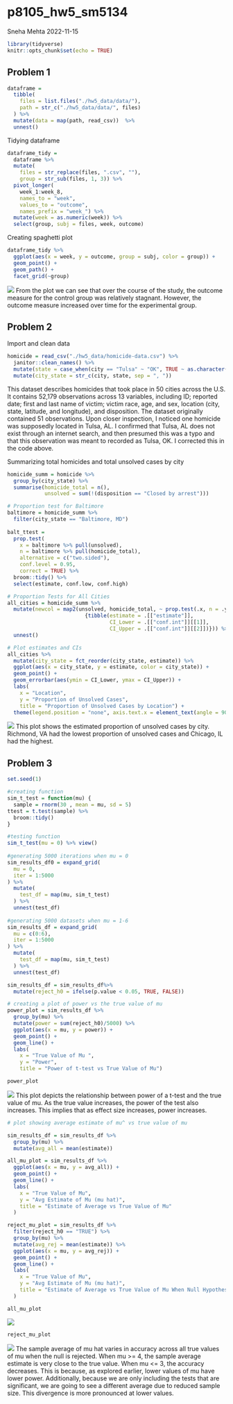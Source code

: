 p8105_hw5_sm5134
================
Sneha Mehta
2022-11-15

``` r
library(tidyverse)
knitr::opts_chunk$set(echo = TRUE)
```

## Problem 1

``` r
dataframe = 
  tibble(
    files = list.files("./hw5_data/data/"),
    path = str_c("./hw5_data/data/", files)
  ) %>% 
  mutate(data = map(path, read_csv))  %>% 
  unnest()
```

Tidying dataframe

``` r
dataframe_tidy = 
  dataframe %>% 
  mutate(
    files = str_replace(files, ".csv", ""),
    group = str_sub(files, 1, 3)) %>% 
  pivot_longer(
    week_1:week_8,
    names_to = "week",
    values_to = "outcome",
    names_prefix = "week_") %>% 
  mutate(week = as.numeric(week)) %>% 
  select(group, subj = files, week, outcome)
```

Creating spaghetti plot

``` r
dataframe_tidy %>% 
  ggplot(aes(x = week, y = outcome, group = subj, color = group)) + 
  geom_point() + 
  geom_path() + 
  facet_grid(~group)
```

![](p8105_hw5_sm5134_files/figure-gfm/unnamed-chunk-3-1.png)<!-- -->
From the plot we can see that over the course of the study, the outcome
measure for the control group was relatively stagnant. However, the
outcome measure increased over time for the experimental group.

## Problem 2

Import and clean data

``` r
homicide = read_csv("./hw5_data/homicide-data.csv") %>% 
  janitor::clean_names() %>% 
  mutate(state = case_when(city == "Tulsa" ~ "OK", TRUE ~ as.character(state))) %>% 
  mutate(city_state = str_c(city, state, sep = ", "))
```

This dataset describes homicides that took place in 50 cities across the
U.S. It contains 52,179 observations across 13 variables, including ID;
reported date; first and last name of victim; victim race, age, and sex,
location (city, state, latitude, and longitude), and disposition. The
dataset originally contained 51 observations. Upon closer inspection, I
noticed one homicide was supposedly located in Tulsa, AL. I confirmed
that Tulsa, AL does not exist through an internet search, and then
presumed this was a typo and that this observation was meant to recorded
as Tulsa, OK. I corrected this in the code above.

Summarizing total homicides and total unsolved cases by city

``` r
homicide_summ = homicide %>% 
  group_by(city_state) %>% 
  summarise(homicide_total = n(), 
            unsolved = sum(!(disposition == "Closed by arrest"))) 
```

``` r
# Proportion test for Baltimore
baltimore = homicide_summ %>% 
  filter(city_state == "Baltimore, MD") 
  
balt_ttest = 
  prop.test(
    x = baltimore %>% pull(unsolved),
    n = baltimore %>% pull(homicide_total),
    alternative = c("two.sided"),
    conf.level = 0.95,
    correct = TRUE) %>% 
  broom::tidy() %>% 
  select(estimate, conf.low, conf.high)

# Proportion Tests for All Cities
all_cities = homicide_summ %>% 
  mutate(newcol = map2(unsolved, homicide_total, ~ prop.test(.x, n = .y) %>% 
                         {tibble(estimate = .[["estimate"]],
                                 CI_Lower = .[["conf.int"]][[1]],
                                 CI_Upper = .[["conf.int"]][[2]])})) %>% 
  unnest()

# Plot estimates and CIs
all_cities %>% 
  mutate(city_state = fct_reorder(city_state, estimate)) %>% 
  ggplot(aes(x = city_state, y = estimate, color = city_state)) + 
  geom_point() + 
  geom_errorbar(aes(ymin = CI_Lower, ymax = CI_Upper)) +
  labs(
    x = "Location",
    y = "Proportion of Unsolved Cases",
    title = "Proportion of Unsolved Cases by Location") +
  theme(legend.position = "none", axis.text.x = element_text(angle = 90, hjust = 1))
```

![](p8105_hw5_sm5134_files/figure-gfm/unnamed-chunk-6-1.png)<!-- -->
This plot shows the estimated proportion of unsolved cases by city.
Richmond, VA had the lowest proportion of unsolved cases and Chicago, IL
had the highest.

## Problem 3

``` r
set.seed(1)

#creating function
sim_t_test = function(mu) {
  sample = rnorm(30 , mean = mu, sd = 5)
ttest = t.test(sample) %>% 
  broom::tidy()
}

#testing function
sim_t_test(mu = 0) %>% view()
  
#generating 5000 iterations when mu = 0
sim_results_df0 = expand_grid(
  mu = 0,
  iter = 1:5000
) %>% 
  mutate(
    test_df = map(mu, sim_t_test)
  ) %>% 
  unnest(test_df)
  
#generating 5000 datasets when mu = 1-6
sim_results_df = expand_grid(
  mu = c(0:6),
  iter = 1:5000
) %>% 
  mutate(
    test_df = map(mu, sim_t_test)
  ) %>% 
  unnest(test_df)

sim_results_df = sim_results_df%>% 
  mutate(reject_h0 = ifelse(p.value < 0.05, TRUE, FALSE))

# creating a plot of power vs the true value of mu
power_plot = sim_results_df %>% 
  group_by(mu) %>% 
  mutate(power = sum(reject_h0)/5000) %>% 
  ggplot(aes(x = mu, y = power)) +
  geom_point() + 
  geom_line() +
  labs(
    x = "True Value of Mu ",
    y = "Power",
    title = "Power of t-test vs True Value of Mu")

power_plot
```

![](p8105_hw5_sm5134_files/figure-gfm/unnamed-chunk-7-1.png)<!-- -->
This plot depicts the relationship between power of a t-test and the
true value of mu. As the true value increases, the power of the test
also increases. This implies that as effect size increases, power
increases.

``` r
# plot showing average estimate of mu^ vs true value of mu

sim_results_df = sim_results_df %>% 
  group_by(mu) %>% 
  mutate(avg_all = mean(estimate))

all_mu_plot = sim_results_df %>% 
  ggplot(aes(x = mu, y = avg_all)) + 
  geom_point() +
  geom_line() +
  labs(
    x = "True Value of Mu",
    y = "Avg Estimate of Mu (mu hat)",
    title = "Estimate of Average vs True Value of Mu"
  )

reject_mu_plot = sim_results_df %>% 
  filter(reject_h0 == "TRUE") %>% 
  group_by(mu) %>% 
  mutate(avg_rej = mean(estimate)) %>% 
  ggplot(aes(x = mu, y = avg_rej)) + 
  geom_point() +
  geom_line() +
  labs(
    x = "True Value of Mu",
    y = "Avg Estimate of Mu (mu hat)",
    title = "Estimate of Average vs True Value of Mu When Null Hypothesis is Rejected"
  )

all_mu_plot
```

![](p8105_hw5_sm5134_files/figure-gfm/unnamed-chunk-8-1.png)<!-- -->

``` r
reject_mu_plot
```

![](p8105_hw5_sm5134_files/figure-gfm/unnamed-chunk-8-2.png)<!-- --> The
sample average of mu hat varies in accuracy across all true values of mu
when the null is rejected. When mu \>= 4, the sample average estimate is
very close to the true value. When mu \<= 3, the accuracy decreases.
This is because, as explored earlier, lower values of mu have lower
power. Additionally, because we are only including the tests that are
significant, we are going to see a different average due to reduced
sample size. This divergence is more pronounced at lower values.
